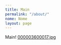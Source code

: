 ```yaml
---
title: Main
permalink: "/about/"
nome: Nome
layout: page
---
```


Main!
[000003600017.jpg](/uploads/000003600017.jpg)